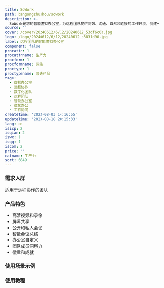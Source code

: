 ```yaml
---
title: SoWork
path: bangongzhushou/sowork
description: >-
  SoWork是您的智能虚拟办公室，为远程团队提供高效、沟通、自然和连接的工作环境。创建一个免费的办公室和自己的虚拟形象，进入可自定义的工作空间，在那里您可以流畅地进行视频聊天、与团队成员交流、完成工作。
source: ''
cover: /cover/20240612/6/12/20240612_53df6c0b.jpg
logo: /logo/20240612/6/12/20240612_c3831d90.jpg
label: 远程团队的智能虚拟办公室
component: false
procattr: 1
procattrname: 生产力
procform: 1
procformname: 网站
proctype: 1
proctypename: 普通产品
tags:
  - 虚拟办公室
  - 远程协作
  - 数字化团队
  - 远程团队
  - 智能办公室
  - 虚拟办公
  - 工作协同
createTime: '2023-08-03 14:16:55'
updateTime: '2023-08-18 20:15:33'
lang: en
isicp: 2
isqian: 2
iswx: 1
isqq: 1
iscom: 2
price: ''
catname: 生产力
sort: 6849
---
```




### 需求人群
适用于远程协作的团队

### 产品特色
- 高清视频和录像
- 屏幕共享
- 公开和私人会议
- 智能会议总结
- 办公室自定义
- 团队成员洞察力
- 徽章和成就

### 使用场景示例


### 使用教程


  
